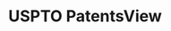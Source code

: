 ---
bigquery: https://console.cloud.google.com/bigquery?p=patents-public-data&d=patentsview&page=dataset
citation: Attribution should be given to PatentsView for use, distribution, or derivative
  works.
code: https://github.com/CSSIP-AIR/PatentsView-Code-Snippets/
contributors: USPTO
cost: None
description: 'PatentsView includes US patent data including raw data (summaries, applications,
  pregrant applications), disambugations of inventors and assignees, and inventor
  gender estimates.  Also foreign priority data, # of figures and sheets, and government
  interest statements.'
documentation: https://patentsview.org/query/builder-faqs
last_edit: 04/06/2022, 20:03:29
location: https://patentsview.org/
maintained_by: USPTO
record_creation_timestamp: 12/2/2020 17:20:46
schema_fields:
- lapse_of_patent
- status
- disamb_assignee_id_20190820
- group_id
- organization_id
- application_id
- rawassignee_id
- subcategory_id
- classification_status
- classification_level
- text
- kind
- title
- field_id
- subclass_id
- length
- series_code
- category_id
- subgroup
- disamb_inventor_id_20170307
- num_sheets
- num
- state_fips
- abstract
- ipc_version_indicator
- rawlocation_id
- location_id
- designation
- disamb_inventor_id_20201229
- disclaimer_date
- country_transformed
- group
- variety
- date
- disamb_inventor_id_20200929
- disamb_inventor_id_20190820
- id
- inventor_id
- disamb_inventor_id_20190312
- citation_id
- state
- assignee_id
- lname
- disamb_inventor_id_20191008
- disamb_assignee_id_20200331
- sector_title
- level_one
- level_three
- disamb_inventor_id_20200630
- doctype
- symbol_position
- name_last
- disamb_inventor_id_20191231
- subsection_id
- dependent
- sequence
- type
- county_fips
- country
- field_title
- male
- male_flag
- _371_date
- disamb_inventor_id_20200331
- subgroup_id
- relkind
- latin_name
- disamb_assignee_id_20200630
- organization
- number
- num_claims
- classification_data_source
- name_first
- longitude
- withdrawn
- rel_id
- f371_date
- contract_award_number
- disamb_inventor_id_20171003
- main_group
- term_extension
- rule_47
- disamb_inventor_id_20171226
- lawyer_id
- level_two
- classification_value
- disamb_assignee_id_20191231
- uuid
- fname
- term_disclaimer
- mainclass_id
- gi_statement
- disamb_inventor_id_20180528
- section
- deceased
- disamb_assignee_id_20200929
- _102_date
- disamb_assignee_id_20190312
- action_date
- city
- disamb_inventor_id_20181127
- filename
- subclass
- reldocno
- latlong
- f102_date
- section_id
- category
- disamb_assignee_id_20191008
- name
- attribution_status
- exemplary
- role
- rawinventor_id
- ipc_class
- applicant_type
- doc_type
- patent_id
- term_grant
- num_figures
- publication_number
- disamb_inventor_id_20170808
- county
- latitude
- disamb_assignee_id_20181127
shortname: patentsview
tags:
- disambiguation
- United States
- gender
terms_of_use: Creative Commons Attribution 4.0 International License.
timeframe: 1963-1999
title: USPTO PatentsView
uuid: cf1780b1-e265-4e49-8d1d-83b9cfe0fd9a
---